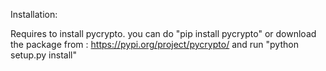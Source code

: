 Installation:

Requires to install pycrypto.
you can do "pip install pycrypto" or download the package from : https://pypi.org/project/pycrypto/ and run "python setup.py install" 